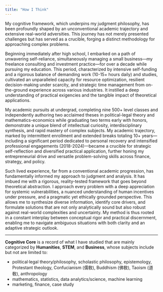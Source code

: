 ```yaml
---
title: "How I Think"
---
```


My cognitive framework, which underpins my judgment philosophy, has been profoundly shaped by an unconventional academic trajectory and extensive real-world adversities. This journey has not merely presented challenges but has served as a crucible, forging a distinct methodology for approaching complex problems.

Beginning immediately after high school, I embarked on a path of unwavering self-reliance, simultaneously managing a small business—my freelance consulting and investment practice—for over a decade while pursuing my education. This period, characterized by intensive self-funding and a rigorous balance of demanding work (10-15+ hours daily) and studies, cultivated an unparalleled capacity for resource optimization, resilient decision-making under scarcity, and strategic time management from on-the-ground experience across various industries. It instilled a deep understanding of practical exigencies and the tangible impact of theoretical applications.

My academic pursuits at undergrad, completing nine 500+ level classes and independently authoring two acclaimed theses in political-legal theory and mathematics-economics while graduating two terms early with honors, demonstrate a unique blend of intellectual curiosity, interdisciplinary synthesis, and rapid mastery of complex subjects. My academic trajectory, marked by intermittent enrollment and extended breaks totaling 10+ years—including a significant period dedicated to personal recovery and intensified professional engagements (2018-2024)—became a crucible for strategic self-reflection and diversified practical application, further honing my entrepreneurial drive and versatile problem-solving skills across finance, strategy, and policy.

Such lived experience, far from a conventional academic progression, has fundamentally informed my approach to judgment and analysis. It has imbued me with a rigorous, reality-tested framework that goes beyond theoretical abstraction. I approach every problem with a deep appreciation for systemic vulnerabilities, a nuanced understanding of human incentives under pressure, and a pragmatic yet ethically grounded perspective. This allows me to synthesize diverse information, identify core drivers, and formulate solutions that are not only analytically sound but also robust against real-world complexities and uncertainty. My method is thus rooted in a constant interplay between conceptual rigor and practical discernment, enabling me to navigate ambiguous situations with both clarity and an adaptive strategic outlook.

***
<!-- 절취선 --> 

**Cognitive Core** is a record of what I have studied that are mainly categorized by **Humanities**, **STEM**, and **Business**, whose subjects include but not are limited to:
- political·legal theory/philosophy, scholastic philosophy, epistemology, Protestant theology, Confucianism (儒敎), Buddhism (佛敎), Taoism (道敎), anthropology  
- mathematics, statistics, data analytics/science, machine learning
- marketing, finance, case study
